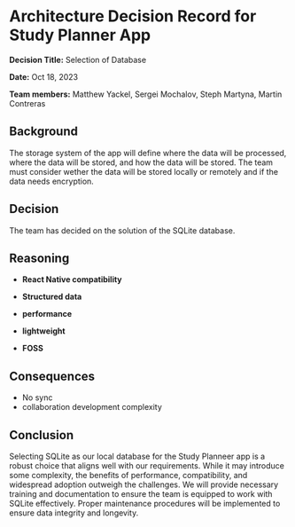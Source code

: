 # Architecture Decision Record for Study Planner App
**Decision Title:** Selection of Database

**Date:** Oct 18, 2023

**Team members:** Matthew Yackel, Sergei Mochalov, Steph Martyna, Martin Contreras

## Background
The storage system of the app will define where the data will be processed, where the data will be stored, and how the data will be stored. The team must consider wether the data will be stored locally or remotely and if the data needs encryption.

## Decision
The team has decided on the solution of the SQLite database.

## Reasoning 
- **React Native compatibility**

- **Structured data**

- **performance**

- **lightweight**

- **FOSS**

## Consequences
- No sync
- collaboration development complexity

## Conclusion
<!-- NOT FINAL, NEEDS REVISION -->
Selecting SQLite as our local database for the Study Planneer app is a robust choice that aligns well with our requirements. While it may introduce some complexity, the benefits of performance, compatibility, and widespread adoption outweigh the challenges. We will provide necessary training and documentation to ensure the team is equipped to work with SQLite effectively. Proper maintenance procedures will be implemented to ensure data integrity and longevity.